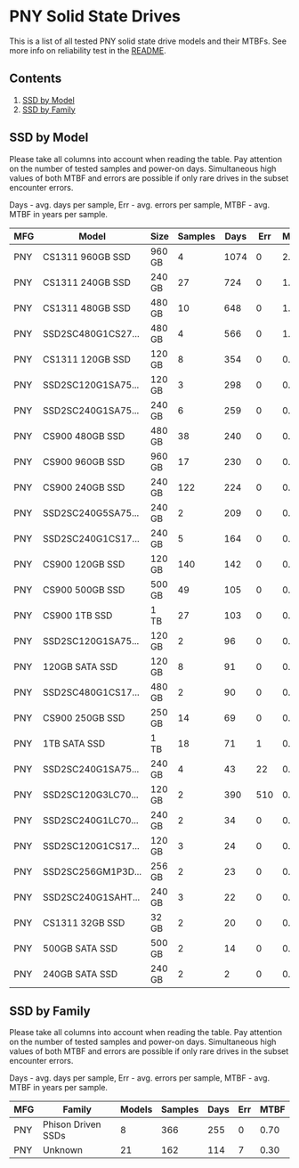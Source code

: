 PNY Solid State Drives
======================

This is a list of all tested PNY solid state drive models and their MTBFs. See
more info on reliability test in the [README](https://github.com/linuxhw/SMART).

Contents
--------

1. [ SSD by Model  ](#ssd-by-model)
2. [ SSD by Family ](#ssd-by-family)

SSD by Model
------------

Please take all columns into account when reading the table. Pay attention on the
number of tested samples and power-on days. Simultaneous high values of both MTBF
and errors are possible if only rare drives in the subset encounter errors.

Days - avg. days per sample,
Err  - avg. errors per sample,
MTBF - avg. MTBF in years per sample.

| MFG       | Model              | Size   | Samples | Days  | Err   | MTBF |
|-----------|--------------------|--------|---------|-------|-------|------|
| PNY       | CS1311 960GB SSD   | 960 GB | 4       | 1074  | 0     | 2.94   |
| PNY       | CS1311 240GB SSD   | 240 GB | 27      | 724   | 0     | 1.98   |
| PNY       | CS1311 480GB SSD   | 480 GB | 10      | 648   | 0     | 1.78   |
| PNY       | SSD2SC480G1CS27... | 480 GB | 4       | 566   | 0     | 1.55   |
| PNY       | CS1311 120GB SSD   | 120 GB | 8       | 354   | 0     | 0.97   |
| PNY       | SSD2SC120G1SA75... | 120 GB | 3       | 298   | 0     | 0.82   |
| PNY       | SSD2SC240G1SA75... | 240 GB | 6       | 259   | 0     | 0.71   |
| PNY       | CS900 480GB SSD    | 480 GB | 38      | 240   | 0     | 0.66   |
| PNY       | CS900 960GB SSD    | 960 GB | 17      | 230   | 0     | 0.63   |
| PNY       | CS900 240GB SSD    | 240 GB | 122     | 224   | 0     | 0.61   |
| PNY       | SSD2SC240G5SA75... | 240 GB | 2       | 209   | 0     | 0.57   |
| PNY       | SSD2SC240G1CS17... | 240 GB | 5       | 164   | 0     | 0.45   |
| PNY       | CS900 120GB SSD    | 120 GB | 140     | 142   | 0     | 0.39   |
| PNY       | CS900 500GB SSD    | 500 GB | 49      | 105   | 0     | 0.29   |
| PNY       | CS900 1TB SSD      | 1 TB   | 27      | 103   | 0     | 0.28   |
| PNY       | SSD2SC120G1SA75... | 120 GB | 2       | 96    | 0     | 0.26   |
| PNY       | 120GB SATA SSD     | 120 GB | 8       | 91    | 0     | 0.25   |
| PNY       | SSD2SC480G1CS17... | 480 GB | 2       | 90    | 0     | 0.25   |
| PNY       | CS900 250GB SSD    | 250 GB | 14      | 69    | 0     | 0.19   |
| PNY       | 1TB SATA SSD       | 1 TB   | 18      | 71    | 1     | 0.18   |
| PNY       | SSD2SC240G1SA75... | 240 GB | 4       | 43    | 22    | 0.11   |
| PNY       | SSD2SC120G3LC70... | 120 GB | 2       | 390   | 510   | 0.11   |
| PNY       | SSD2SC240G1LC70... | 240 GB | 2       | 34    | 0     | 0.10   |
| PNY       | SSD2SC120G1CS17... | 120 GB | 3       | 24    | 0     | 0.07   |
| PNY       | SSD2SC256GM1P3D... | 256 GB | 2       | 23    | 0     | 0.06   |
| PNY       | SSD2SC240G1SAHT... | 240 GB | 3       | 22    | 0     | 0.06   |
| PNY       | CS1311 32GB SSD    | 32 GB  | 2       | 20    | 0     | 0.06   |
| PNY       | 500GB SATA SSD     | 500 GB | 2       | 14    | 0     | 0.04   |
| PNY       | 240GB SATA SSD     | 240 GB | 2       | 2     | 0     | 0.01   |

SSD by Family
-------------

Please take all columns into account when reading the table. Pay attention on the
number of tested samples and power-on days. Simultaneous high values of both MTBF
and errors are possible if only rare drives in the subset encounter errors.

Days - avg. days per sample,
Err  - avg. errors per sample,
MTBF - avg. MTBF in years per sample.

| MFG       | Family                 | Models | Samples | Days  | Err   | MTBF |
|-----------|------------------------|--------|---------|-------|-------|------|
| PNY       | Phison Driven SSDs     | 8      | 366     | 255   | 0     | 0.70   |
| PNY       | Unknown                | 21     | 162     | 114   | 7     | 0.30   |
